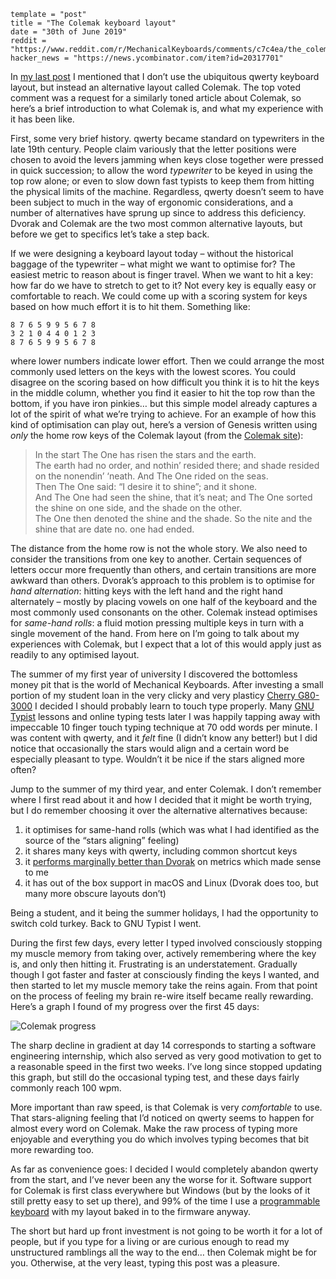 ```
template = "post"
title = "The Colemak keyboard layout"
date = "30th of June 2019"
reddit = "https://www.reddit.com/r/MechanicalKeyboards/comments/c7c4ea/the_colemak_keyboard_layout_or_one_weird_trick_to/"
hacker_news = "https://news.ycombinator.com/item?id=20317701"
```

In [my last post][] I mentioned that I don’t use the ubiquitous <span class=“sc”>qwerty</span> keyboard layout, but instead an alternative layout called Colemak. The top voted comment was a request for a similarly toned article about Colemak, so here’s a brief introduction to what Colemak is, and what my experience with it has been like.

First, some very brief history. <span class=“sc”>qwerty</span> became standard on typewriters in the late 19th century. People claim variously that the letter positions were chosen to avoid the levers jamming when keys close together were pressed in quick succession; to allow the word *typewriter* to be keyed in using the top row alone; or even to slow down fast typists to keep them from hitting the physical limits of the machine. Regardless, <span class=“sc”>qwerty</span> doesn’t seem to have been subject to much in the way of ergonomic considerations, and a number of alternatives have sprung up since to address this deficiency. Dvorak and Colemak are the two most common alternative layouts, but before we get to specifics let’s take a step back.

If we were designing a keyboard layout today – without the historical baggage of the typewriter – what might we want to optimise for? The easiest metric to reason about is finger travel. When we want to hit a key: how far do we have to stretch to get to it? Not every key is equally easy or comfortable to reach. We could come up with a scoring system for keys based on how much effort it is to hit them. Something like:

    8 7 6 5 9 9 5 6 7 8
    3 2 1 0 4 4 0 1 2 3
    8 7 6 5 9 9 5 6 7 8

where lower numbers indicate lower effort. Then we could arrange the most commonly used letters on the keys with the lowest scores. You could disagree on the scoring based on how difficult you think it is to hit the keys in the middle column, whether you find it easier to hit the top row than the bottom, if you have iron pinkies… but this simple model already captures a lot of the spirit of what we’re trying to achieve. For an example of how this kind of optimisation can play out, here’s a version of Genesis written using *only* the home row keys of the Colemak layout (from the [Colemak site][]):

> In the start The One has risen the stars and the earth.\
> The earth had no order, and nothin’ resided there; and shade resided on the nonendin’ ‘neath. And The One rided on the seas.\
> Then The One said: “I desire it to shine”; and it shone.\
> And The One had seen the shine, that it’s neat; and The One sorted the shine on one side, and the shade on the other.\
> The One then denoted the shine and the shade. So the nite and the shine that are date no. one had ended.

The distance from the home row is not the whole story. We also need to consider the transitions from one key to another. Certain sequences of letters occur more frequently than others, and certain transitions are more awkward than others. Dvorak’s approach to this problem is to optimise for *hand alternation*: hitting keys with the left hand and the right hand alternately – mostly by placing vowels on one half of the keyboard and the most commonly used consonants on the other. Colemak instead optimises for *same-hand rolls*: a fluid motion pressing multiple keys in turn with a single movement of the hand. From here on I’m going to talk about my experiences with Colemak, but I expect that a lot of this would apply just as readily to any optimised layout.

The summer of my first year of university I discovered the bottomless money pit that is the world of Mechanical Keyboards. After investing a small portion of my student loan in the very clicky and very plasticy [Cherry G80-3000][] I decided I should probably learn to touch type properly. Many [GNU Typist][] lessons and online typing tests later I was happily tapping away with impeccable 10 finger touch typing technique at 70 odd words per minute. I was content with <span class=“sc”>qwerty</span>, and it *felt* fine (I didn’t know any better!) but I did notice that occasionally the stars would align and a certain word be especially pleasant to type. Wouldn’t it be nice if the stars aligned more often?

Jump to the summer of my third year, and enter Colemak. I don’t remember where I first read about it and how I decided that it might be worth trying, but I do remember choosing it over the alternative alternatives because:

1. it optimises for same-hand rolls (which was what I had identified as the source of the “stars aligning” feeling)
2. it shares many keys with <span class=“sc”>qwerty</span>, including common shortcut keys
3. it [performs marginally better than Dvorak][] on metrics which made sense to me
4. it has out of the box support in macOS and Linux (Dvorak does too, but many more obscure layouts don’t)

Being a student, and it being the summer holidays, I had the opportunity to switch cold turkey. Back to GNU Typist I went.

During the first few days, every letter I typed involved consciously stopping my muscle memory from taking over, actively remembering where the key is, and only then hitting it. Frustrating is an understatement. Gradually though I got faster and faster at consciously finding the keys I wanted, and then started to let my muscle memory take the reins again. From that point on the process of feeling my brain re-wire itself became really rewarding. Here’s a graph I found of my progress over the first 45 days:

![Colemak progress](/images/colemak-progress.png)

The sharp decline in gradient at day 14 corresponds to starting a software engineering internship, which also served as very good motivation to get to a reasonable speed in the first two weeks. I’ve long since stopped updating this graph, but still do the occasional typing test, and these days fairly commonly reach 100 <span class=“sc”>wpm</span>.

More important than raw speed, is that Colemak is very *comfortable* to use. That stars-aligning feeling that I’d noticed on <span class=“sc”>qwerty</span> seems to happen for almost every word on Colemak. Make the raw process of typing more enjoyable and everything you do which involves typing becomes that bit more rewarding too.

As far as convenience goes: I decided I would completely abandon <span class=“sc”>qwerty</span> from the start, and I’ve never been any the worse for it. Software support for Colemak is first class everywhere but Windows (but by the looks of it still pretty easy to set up there), and 99% of the time I use a [programmable keyboard][my last post] with my layout baked in to the firmware anyway.

The short but hard up front investment is not going to be worth it for a lot of people, but if you type for a living or are curious enough to read my unstructured ramblings all the way to the end… then Colemak might be for you. Otherwise, at the very least, typing this post was a pleasure.

[my last post]: 48-keys-are-plenty
[Colemak site]: https://colemak.com/Fun
[Cherry G80-3000]: https://www.cherry.co.uk/cherry-g80-3000.html
[GNU Typist]: https://www.gnu.org/savannah-checkouts/gnu/gtypist/gtypist.html
[performs marginally better than Dvorak]: http://mkweb.bcgsc.ca/carpalx/?colemak

